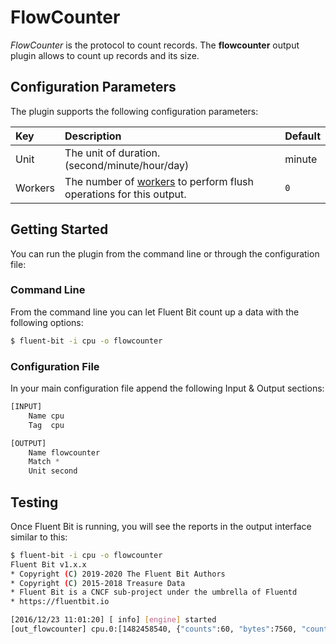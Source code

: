 # FlowCounter

_FlowCounter_ is the protocol to count records. The **flowcounter** output plugin allows to count up records and its size.

## Configuration Parameters

The plugin supports the following configuration parameters:

| Key | Description | Default |
| :--- | :--- | :--- |
| Unit | The unit of duration. \(second/minute/hour/day\) | minute |
| Workers | The number of [workers](../../administration/multithreading.md#outputs) to perform flush operations for this output. | `0` |

## Getting Started

You can run the plugin from the command line or through the configuration file:

### Command Line

From the command line you can let Fluent Bit count up a data with the following options:

```bash
$ fluent-bit -i cpu -o flowcounter
```

### Configuration File

In your main configuration file append the following Input & Output sections:

```python
[INPUT]
    Name cpu
    Tag  cpu

[OUTPUT]
    Name flowcounter
    Match *
    Unit second
```

## Testing

Once Fluent Bit is running, you will see the reports in the output interface similar to this:

```bash
$ fluent-bit -i cpu -o flowcounter
Fluent Bit v1.x.x
* Copyright (C) 2019-2020 The Fluent Bit Authors
* Copyright (C) 2015-2018 Treasure Data
* Fluent Bit is a CNCF sub-project under the umbrella of Fluentd
* https://fluentbit.io

[2016/12/23 11:01:20] [ info] [engine] started
[out_flowcounter] cpu.0:[1482458540, {"counts":60, "bytes":7560, "counts/minute":1, "bytes/minute":126 }]
```
